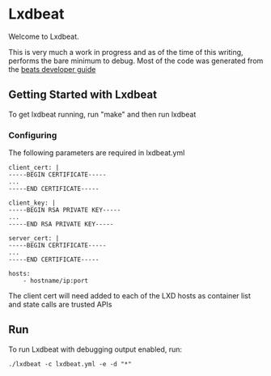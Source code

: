 # Lxdbeat

Welcome to Lxdbeat.

This is very much a work in progress and as of the time of this writing, performs the bare minimum to debug.
Most of the code was generated from the [beats developer guide](https://www.elastic.co/guide/en/beats/devguide/current/new-beat.html)

## Getting Started with Lxdbeat

To get lxdbeat running, run "make" and then run lxdbeat

### Configuring

The following parameters are required in lxdbeat.yml

    client_cert: |
    -----BEGIN CERTIFICATE-----
    ...
    -----END CERTIFICATE-----

    client_key: |
    -----BEGIN RSA PRIVATE KEY-----
    ...
    -----END RSA PRIVATE KEY-----

    server_cert: |
    -----BEGIN CERTIFICATE-----
    ...
    -----END CERTIFICATE-----

    hosts:
        - hostname/ip:port

The client cert will need added to each of the LXD hosts as container list and state calls are trusted APIs

## Run

To run Lxdbeat with debugging output enabled, run:

```
./lxdbeat -c lxdbeat.yml -e -d "*"
```
